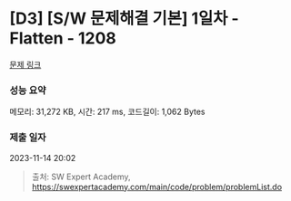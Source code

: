 # [D3] [S/W 문제해결 기본] 1일차 - Flatten - 1208 

[문제 링크](https://swexpertacademy.com/main/code/problem/problemDetail.do?contestProbId=AV139KOaABgCFAYh) 

### 성능 요약

메모리: 31,272 KB, 시간: 217 ms, 코드길이: 1,062 Bytes

### 제출 일자

2023-11-14 20:02



> 출처: SW Expert Academy, https://swexpertacademy.com/main/code/problem/problemList.do